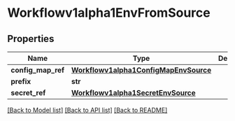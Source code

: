 # Workflowv1alpha1EnvFromSource

## Properties
Name | Type | Description | Notes
------------ | ------------- | ------------- | -------------
**config_map_ref** | [**Workflowv1alpha1ConfigMapEnvSource**](Workflowv1alpha1ConfigMapEnvSource.md) |  | [optional] 
**prefix** | **str** |  | [optional] 
**secret_ref** | [**Workflowv1alpha1SecretEnvSource**](Workflowv1alpha1SecretEnvSource.md) |  | [optional] 

[[Back to Model list]](../README.md#documentation-for-models) [[Back to API list]](../README.md#documentation-for-api-endpoints) [[Back to README]](../README.md)


